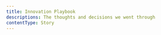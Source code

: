 ```yaml
---
title: Innovation Playbook
descriptions: The thoughts and decisions we went through
contentType: Story
---
```

